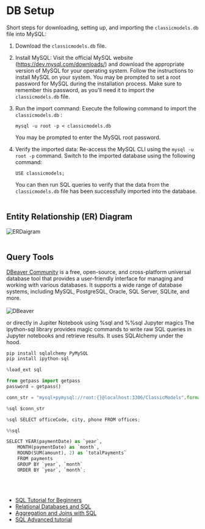 # DB Setup
Short steps for downloading, setting up, and importing the `classicmodels.db` file into MySQL:

1. Download the `classicmodels.db` file.

2. Install MySQL: Visit the official MySQL website (https://dev.mysql.com/downloads/) and download the appropriate version of MySQL for your operating system. Follow the instructions to install MySQL on your system. You may be prompted to set a root password for MySQL during the installation process. Make sure to remember this password, as you'll need it to import the `classicmodels.db` file.

3. Run the import command: Execute the following command to import the `classicmodels.db` :

   ```
   mysql -u root -p < classicmodels.db
   ```

   You may be prompted to enter the MySQL root password.

4.  Verify the imported data: Re-access the MySQL CLI using the `mysql -u root -p` command. Switch to the imported database using the following command:

    ```
    USE classicmodels;
    ```

    You can then run SQL queries to verify that the data from the `classicmodels.db` file has been successfully imported into the database.
<br><br>

## Entity Relationship (ER) Diagram
![ERDaigram](https://i.imgur.com/AlEBoFL.png)
<br><br>

##  Query Tools
[DBeaver Community](https://dbeaver.io/) is a free, open-source, and cross-platform universal database tool that provides a user-friendly interface for managing and working with various databases. It supports a wide range of database systems, including MySQL, PostgreSQL, Oracle, SQL Server, SQLite, and more.
<br><br>
![DBeaver](https://i.imgur.com/lhpLeER.png)

or directly in Jupiter Notebook using %sql and %%sql Jupyter magics
The ipython-sql library provides magic commands to write raw SQL queries in Jupyter notebooks and retrieve results. It uses SQLAlchemy under the hood.

```python
pip install sqlalchemy PyMySQL
pip install ipython-sql

%load_ext sql

from getpass import getpass
password = getpass()

conn_str = "mysql+pymysql://root:{}@localhost:3306/ClassicModels".format(password)

%sql $conn_str
```
```python
%sql SELECT officeCode, city, phone FROM offices;
```
```python
%%sql

SELECT YEAR(paymentDate) as `year`, 
    MONTH(paymentDate) as `month`, 
    ROUND(SUM(amount), 2) as `totalPayments`
    FROM payments 
    GROUP BY `year`, `month` 
    ORDER BY `year`, `month`;
```



<br><br>
- [SQL Tutorial for Beginners](https://www.youtube.com/watch?v=-fW2X7fh7Yg&t=10535s)
- [Relational Databases and SQL](https://jovian.com/aakashns/relational-databases-and-sql)
- [Aggregation and Joins with SQL](https://jovian.com/aakashns/advanced-sql-aggregation-and-joins)
- [SQL Advanced tutorial](https://www.youtube.com/watch?v=M-55BmjOuXY)
